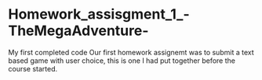 # Homework_assisgment_1_-TheMegaAdventure-
My first completed code
Our first homework assignemt was to submit a text based game with user choice, this is one I had put together before the course started.
